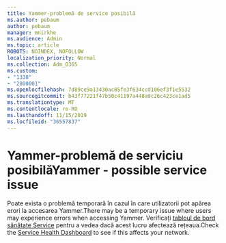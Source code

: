 ```yaml
---
title: Yammer-problemă de service posibilă
ms.author: pebaum
author: pebaum
manager: mnirkhe
ms.audience: Admin
ms.topic: article
ROBOTS: NOINDEX, NOFOLLOW
localization_priority: Normal
ms.collection: Adm_O365
ms.custom:
- "1338"
- "2800001"
ms.openlocfilehash: 7d89ce9a13430ac85fe3f634ccd106ef3f1e5532
ms.sourcegitcommit: b43f77221f47b50c41197a448a9c26c423ce1ad5
ms.translationtype: MT
ms.contentlocale: ro-RO
ms.lasthandoff: 11/15/2019
ms.locfileid: "36557837"
---
```

# <a name="yammer---possible-service-issue"></a><span data-ttu-id="39f71-102">Yammer-problemă de serviciu posibilă</span><span class="sxs-lookup"><span data-stu-id="39f71-102">Yammer - possible service issue</span></span>

<span data-ttu-id="39f71-103">Poate exista o problemă temporară în cazul în care utilizatorii pot apărea erori la accesarea Yammer.</span><span class="sxs-lookup"><span data-stu-id="39f71-103">There may be a temporary issue where users may experience errors when accessing Yammer.</span></span> <span data-ttu-id="39f71-104">Verificați [tabloul de bord sănătate Service](https://admin.microsoft.com/AdminPortal/Home#/servicehealth) pentru a vedea dacă acest lucru afectează rețeaua.</span><span class="sxs-lookup"><span data-stu-id="39f71-104">Check the [Service Health Dashboard](https://admin.microsoft.com/AdminPortal/Home#/servicehealth) to see if this affects your network.</span></span>
